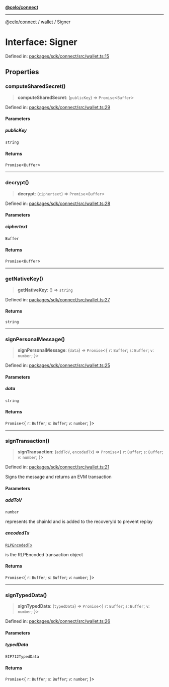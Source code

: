 [**@celo/connect**](../../README.md)

***

[@celo/connect](../../modules.md) / [wallet](../README.md) / Signer

# Interface: Signer

Defined in: [packages/sdk/connect/src/wallet.ts:15](https://github.com/celo-org/developer-tooling/blob/master/packages/sdk/connect/src/wallet.ts#L15)

## Properties

### computeSharedSecret()

> **computeSharedSecret**: (`publicKey`) => `Promise`\<`Buffer`\>

Defined in: [packages/sdk/connect/src/wallet.ts:29](https://github.com/celo-org/developer-tooling/blob/master/packages/sdk/connect/src/wallet.ts#L29)

#### Parameters

##### publicKey

`string`

#### Returns

`Promise`\<`Buffer`\>

***

### decrypt()

> **decrypt**: (`ciphertext`) => `Promise`\<`Buffer`\>

Defined in: [packages/sdk/connect/src/wallet.ts:28](https://github.com/celo-org/developer-tooling/blob/master/packages/sdk/connect/src/wallet.ts#L28)

#### Parameters

##### ciphertext

`Buffer`

#### Returns

`Promise`\<`Buffer`\>

***

### getNativeKey()

> **getNativeKey**: () => `string`

Defined in: [packages/sdk/connect/src/wallet.ts:27](https://github.com/celo-org/developer-tooling/blob/master/packages/sdk/connect/src/wallet.ts#L27)

#### Returns

`string`

***

### signPersonalMessage()

> **signPersonalMessage**: (`data`) => `Promise`\<\{ `r`: `Buffer`; `s`: `Buffer`; `v`: `number`; \}\>

Defined in: [packages/sdk/connect/src/wallet.ts:25](https://github.com/celo-org/developer-tooling/blob/master/packages/sdk/connect/src/wallet.ts#L25)

#### Parameters

##### data

`string`

#### Returns

`Promise`\<\{ `r`: `Buffer`; `s`: `Buffer`; `v`: `number`; \}\>

***

### signTransaction()

> **signTransaction**: (`addToV`, `encodedTx`) => `Promise`\<\{ `r`: `Buffer`; `s`: `Buffer`; `v`: `number`; \}\>

Defined in: [packages/sdk/connect/src/wallet.ts:21](https://github.com/celo-org/developer-tooling/blob/master/packages/sdk/connect/src/wallet.ts#L21)

Signs the message and returns an EVM transaction

#### Parameters

##### addToV

`number`

represents the chainId and is added to the recoveryId to prevent replay

##### encodedTx

[`RLPEncodedTx`](../../types/interfaces/RLPEncodedTx.md)

is the RLPEncoded transaction object

#### Returns

`Promise`\<\{ `r`: `Buffer`; `s`: `Buffer`; `v`: `number`; \}\>

***

### signTypedData()

> **signTypedData**: (`typedData`) => `Promise`\<\{ `r`: `Buffer`; `s`: `Buffer`; `v`: `number`; \}\>

Defined in: [packages/sdk/connect/src/wallet.ts:26](https://github.com/celo-org/developer-tooling/blob/master/packages/sdk/connect/src/wallet.ts#L26)

#### Parameters

##### typedData

`EIP712TypedData`

#### Returns

`Promise`\<\{ `r`: `Buffer`; `s`: `Buffer`; `v`: `number`; \}\>
